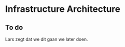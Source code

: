 # Infrastructure Architecture

## To do 
Lars zegt dat we dit gaan we later doen.

<!-- 
De fysieke architectuur is in de afbeelding hieronder te zien:

![infrastructure_architecture](assets/infrastructure_architecture/infrastructure_architecture.png "Infrastructure Architecture")

Om de kwaliteit van het product goed te bewaren, hebben wij zo min mogelijk redundante data en code, die wij willen gebruiken. Dit is te zien in de MongoDB database onder de collecties en documenten. Dit is tevens te zien in de code.

De verantwoordelijkheid van het onderhouden en ondersteunen voor de infrastructuur ligt bij team Koeskoes en de komende teams die aan dit project gaan verder werken. De eigenaar van de middelen is de opdrachtgever van Giftle.

Het development team heeft genoeg omgevingen voor de development en het testen. Voor de development is er zowel een lokale als een online omgeving (productieserver etc.). Voor het testen wordt er gebruikgemaakt van een JavaScript test framework genaamd '[Jest](https://jestjs.io/)'.

-->

<!--
Intent

This section is used to describe the physical/virtual hardware and networks on which the software will be deployed. Although, as a software architect, you may not be involved in designing the infrastructure, you do need to understand that it’s sufficient to enable you to satisfy your goals. The purpose of this section is to answer the following types of questions:

• Is there a clear physical architecture?
• What hardware (virtual or physical) does this include across all tiers?
• Does it cater for redundancy, failover and disaster recovery if applicable?
• Is it clear how the chosen hardware components have been sized and selected?
• If multiple servers and sites are used, what are the network links between them?
• Who is responsible for support and maintenance of the infrastructure?
• Are there central teams to look after common infrastructure (e.g. databases, message buses, application servers, networks, routers, switches, load balancers, reverse proxies, internet connections, etc)?
• Who owns the resources?
• Are there sufficient environments for development, testing, acceptance, pre-production, production, etc?
-->
